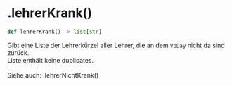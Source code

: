 # .lehrerKrank()

```python
def lehrerKrank() -> list[str]
```

Gibt eine Liste der Lehrerkürzel aller Lehrer, die an dem `VpDay` nicht da sind zurück.<br>
Liste enthält keine duplicates.
<br><br>
Siehe auch: .lehrerNichtKrank()
